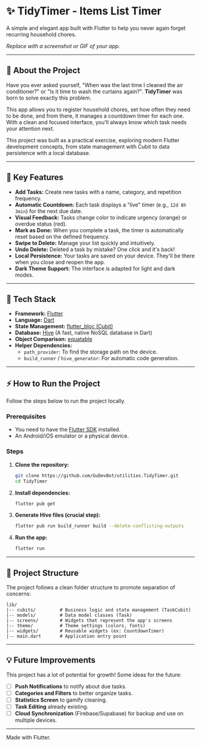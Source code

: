 # ✨ TidyTimer - Items List Timer

A simple and elegant app built with Flutter to help you never again forget recurring household chores.

*Replace with a screenshot or GIF of your app.*

---

## 🧹 About the Project

Have you ever asked yourself, "When was the last time I cleaned the air conditioner?" or "Is it time to wash the curtains again?". **TidyTimer** was born to solve exactly this problem.

This app allows you to register household chores, set how often they need to be done, and from there, it manages a countdown timer for each one. With a clean and focused interface, you'll always know which task needs your attention next.

This project was built as a practical exercise, exploring modern Flutter development concepts, from state management with Cubit to data persistence with a local database.

---

## 🚀 Key Features

* **Add Tasks:** Create new tasks with a name, category, and repetition frequency.
* **Automatic Countdown:** Each task displays a "live" timer (e.g., `12d 8h 3min`) for the next due date.
* **Visual Feedback:** Tasks change color to indicate urgency (orange) or overdue status (red).
* **Mark as Done:** When you complete a task, the timer is automatically reset based on the defined frequency.
* **Swipe to Delete:** Manage your list quickly and intuitively.
* **Undo Delete:** Deleted a task by mistake? One click and it's back!
* **Local Persistence:** Your tasks are saved on your device. They'll be there when you close and reopen the app.
* **Dark Theme Support:** The interface is adapted for light and dark modes.

---

## 🔧 Tech Stack

* **Framework:** [Flutter](https://flutter.dev/)
* **Language:** [Dart](https://dart.dev/)
* **State Management:** [flutter_bloc (Cubit)](https://bloclibrary.dev/)
* **Database:** [Hive](https://hivedb.dev/) (A fast, native NoSQL database in Dart)
* **Object Comparison:** [equatable](https://pub.dev/packages/equatable)
* **Helper Dependencies:**
    * `path_provider`: To find the storage path on the device.
    * `build_runner` / `hive_generator`: For automatic code generation.

---

## ⚡ How to Run the Project

Follow the steps below to run the project locally.

### Prerequisites

* You need to have the [Flutter SDK](https://flutter.dev/docs/get-started/install) installed.
* An Android/iOS emulator or a physical device.

### Steps

1.  **Clone the repository:**
    ```bash
    git clone https://github.com/GuDevBot/utilities.TidyTimer.git
    cd TidyTimer
    ```

2.  **Install dependencies:**
    ```bash
    flutter pub get
    ```

3.  **Generate Hive files (crucial step):**
    ```bash
    flutter pub run build_runner build --delete-conflicting-outputs
    ```

4.  **Run the app:**
    ```bash
    flutter run
    ```

---

## 📁 Project Structure

The project follows a clean folder structure to promote separation of concerns:

```
lib/
|-- cubits/         # Business logic and state management (TaskCubit)
|-- models/         # Data model classes (Task)
|-- screens/        # Widgets that represent the app's screens
|-- theme/          # Theme settings (colors, fonts)
|-- widgets/        # Reusable widgets (ex: CountdownTimer)
|-- main.dart       # Application entry point
```

---

## 💡 Future Improvements

This project has a lot of potential for growth! Some ideas for the future:

* [ ] **Push Notifications** to notify about due tasks.
* [ ] **Categories and Filters** to better organize tasks.
* [ ] **Statistics Screen** to gamify cleaning.
* [ ] **Task Editing** already existing.
* [ ] **Cloud Synchronization** (Firebase/Supabase) for backup and use on multiple devices.

---

Made with Flutter.